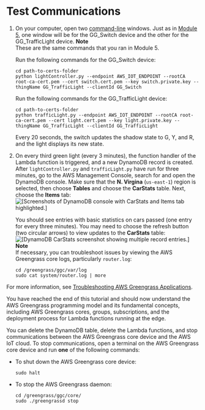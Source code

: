 # Test Communications<a name="comms-test"></a>

1. On your computer, open two [command\-line](https://en.wikipedia.org/wiki/Command-line_interface) windows\. Just as in [Module 5](module5.md), one window will be for the GG\_Switch device and the other for the GG\_TrafficLight device\.
**Note**  
These are the same commands that you ran in Module 5\.

   Run the following commands for the GG\_Switch device:

   ```
   cd path-to-certs-folder
   python lightController.py --endpoint AWS_IOT_ENDPOINT --rootCA root-ca-cert.pem --cert switch.cert.pem --key switch.private.key --thingName GG_TrafficLight --clientId GG_Switch
   ```

   Run the following commands for the GG\_TrafficLight device:

   ```
   cd path-to-certs-folder
   python trafficLight.py --endpoint AWS_IOT_ENDPOINT --rootCA root-ca-cert.pem --cert light.cert.pem --key light.private.key --thingName GG_TrafficLight --clientId GG_TrafficLight
   ```

   Every 20 seconds, the switch updates the shadow state to G, Y, and R, and the light displays its new state\.

1. On every third green light \(every 3 minutes\), the function handler of the Lambda function is triggered, and a new DynamoDB record is created\. After `lightController.py` and `trafficLight.py` have run for three minutes, go to the AWS Management Console, search for and open the DynamoDB console\. Make sure that the **N\. Virgina** \(`us-east-1`\) region is selected, then choose **Tables** and choose the **CarStats** table\. Next, choose the **Items** tab:  
![\[Screenshots of DynamoDB console with CarStats and Items tab highlighted.\]](http://docs.aws.amazon.com/greengrass/latest/developerguide/images/gg-get-started-099.png)

   You should see entries with basic statistics on cars passed \(one entry for every three minutes\)\. You may need to choose the refresh button \(two circular arrows\) to view updates to the **CarStats** table:  
![\[DynamoDB CarStats screenshot showing multiple record entries.\]](http://docs.aws.amazon.com/greengrass/latest/developerguide/images/gg-get-started-100.png)
**Note**  
If necessary, you can troubleshoot issues by viewing the AWS Greengrass core logs, particularly `router.log`:  

   ```
   cd /greengrass/ggc/var/log
   sudo cat system/router.log | more
   ```
For more information, see [Troubleshooting AWS Greengrass Applications](gg-troubleshooting.md)\.

You have reached the end of this tutorial and should now understand the AWS Greengrass programming model and its fundamental concepts, including AWS Greengrass cores, groups, subscriptions, and the deployment process for Lambda functions running at the edge\.

You can delete the DynamoDB table, delete the Lambda functions, and stop communications between the AWS Greengrass core device and the AWS IoT cloud\. To stop communications, open a terminal on the AWS Greengrass core device and run **one** of the following commands:
+ To shut down the AWS Greengrass core device:

  ```
  sudo halt
  ```
+ To stop the AWS Greengrass daemon:

  ```
  cd /greengrass/ggc/core/
  sudo ./greengrassd stop
  ```